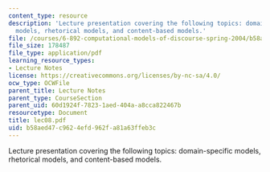 ```yaml
---
content_type: resource
description: 'Lecture presentation covering the following topics: domain-specific
  models, rhetorical models, and content-based models.'
file: /courses/6-892-computational-models-of-discourse-spring-2004/b58aed47c9624efd962fa81a63ffeb3c_lec08.pdf
file_size: 178487
file_type: application/pdf
learning_resource_types:
- Lecture Notes
license: https://creativecommons.org/licenses/by-nc-sa/4.0/
ocw_type: OCWFile
parent_title: Lecture Notes
parent_type: CourseSection
parent_uid: 60d1924f-7823-1aed-404a-a8cca822467b
resourcetype: Document
title: lec08.pdf
uid: b58aed47-c962-4efd-962f-a81a63ffeb3c
---
```

Lecture presentation covering the following topics: domain-specific models, rhetorical models, and content-based models.